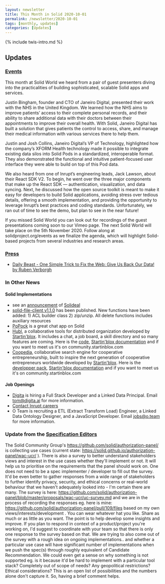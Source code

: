 ```yaml
---
layout: newsletter
title: This Month in Solid 2020-10-01
permalink: /newsletter/2020-10-01
tags: [monthly, updates]
categories: [Updates]
---
```

{% include twis-intro.md %}

## Updates

### [Events](https://solidproject.org/events)

This month at Solid World we heard from a pair of guest presenters diving into the practicalities of building sophisticated, scalable Solid apps and services.

Justin Bingham, founder and CTO of Janeiro Digital, presented their work with the NHS in the United Kingdom. We learned how the NHS aims to improve patients’ access to their complete personal records, and their ability to share additional data with their doctors between their appointments to improve their overall health. With Solid, Janeiro Digital has built a solution that gives patients the control to access, share, and manage their medical information with various services there to help them. 

Justin and Josh Collins, Janeiro Digital’s VP of Technology, highlighted how the company’s XFORM Health technology made it possible to integrate existing data silos into Solid Pods in a standardized, interoperable format. They also demonstrated the functional and intuitive patient-focused user interface they were able to build on top of this Pod data.

We also heard from one of Inrupt’s engineering leads, Jack Lawson, about their React SDK V2. To begin, he went over the three major components that make up the React SDK — authentication, visualization, and data syncing. Next, he discussed how the open source toolkit is meant to make it easy for developers to build Solid applications, avoiding stress over tedious details, offering a smooth implementation, and providing the opportunity to leverage Inrupt’s best practices and coding standards. Unfortunately, we ran out of time to see the demo, but plan to see in the near future!   

If you missed Solid World you can look out for recordings of the guest presentations coming soon to our Vimeo page. The next Solid World will take place on the 5th November 2020. Follow along at solidproject.org/events as we finalize the agenda, which will highlight Solid-based projects from several industries and research areas.


### [Press](https://solidproject.org/press)
* [Daily Beast - One Simple Trick to Fix the Web: Give Us Back Our Data! by Ruben Verborgh](https://www.thedailybeast.com/one-simple-trick-to-fix-the-web-give-us-back-our-data)

### In Other News

#### Solid Implementations
* see an [announcement](https://forum.solidproject.org/t/making-access-to-solid-pods-data-a-breeze-solideal-storage/3427) of [Solideal](https://github.com/solideal/storage)
* [solid-file-client v1.1.0](https://github.com/jeff-zucker/solid-file-client) has been published. New functions have been added: 1) ACL builder class 2) zip/unzip. All delete functions includes auxiliary resources
* [PoPock](https://scenaristeur.github.io/solid-vue-panes/chat) is a great chat app on Solid 
* [Hubl](https://hubl.world/en/), a collaborative tools for distributed organization developed by [Startin'blox](https://startinblox.com/en/). It includes a chat, a job board, a skill directory and so many features are coming. Here is the [code](https://git.startinblox.com/applications/hubl), [Startin'blox documentation](https://docs.startinblox.com) and if you want to meet us it's on community.startinblox.com
* [Coopedia](https://coopedia.starter.coop/en/), collaborative search engine for cooperative entrepreneurship, built to inspire the next generation of cooperative entrepreneurs worldwide developed by [Startin'blox](https://startinblox.com/en/). Here is the [developper pack](https://coopseurope.coop/sites/default/files/Developer%20Pack%20Coopedia.pdf), [Startin'blox documentation](https://docs.startinblox.com) and if you want to meet us it's on community.startinblox.com

#### Job Openings
* [Digita](https://www.digita.ai/careers) is hiring a Full Stack Developer and a Linked Data Principal. Email tom@digita.ai for more information.
* [Contact Inrupt careers](https://inrupt.com/careers) 
* O Team is recruiting a ETL (Extract Transform Load) Engineer, a Linked Data Ontology Designer, and a JavaScript Developer. Email jobs@o.team for more information. 

### Update from the [Specification Editors](https://github.com/solid/process/blob/master/editors.md)
The Solid Community Group's https://github.com/solid/authorization-panel/ is collecting use cases (current state: https://solid.github.io/authorization-panel/wac-ucr/ ). There is also a survey to better understand stakeholders views and interest in the use cases whether they'll implement or not. It will help us to prioritise on the requirements that the panel should work on. One does not need to be a spec implementer / developer to fill out the survey. It'd be even better to gather responses from a wide range of stakeholders to further identify privacy, security, and ethical concerns or real-world behaviour that we haven't adequately looked into - I'm certain there are many. The survey is here: https://github.com/solid/authorization-panel/blob/master/proposals/wac-ucr/uc-survey.md and we are in the process of recording the responses eg. here is mine: https://github.com/solid/authorization-panel/pull/109/files based on my own views/interests/development . You can wear whatever hat you like. Share as much or as little as you want. The point is to help develop some insights and improve.
If you plan to respond in context of a product/project you're working on, I'd suggest to coordinate with your team so that there is only one response to the survey based on that.
We are trying to also come out of the survey with a rough idea on ongoing implementations.. and whether a particular use case will have significant number of implementations when we push the spec(s) through roughly equivalent of Candidate Recommendation. We could even get a sense on why something is not supported eg. is it because it'd be hard to implement with a particular tool stack? Completely out of scope of needs? Any geopolitical restrictions? Ethical considerations? This is an open list of possibilities and the numbers alone don't capture it. So, having a brief comment helps.
